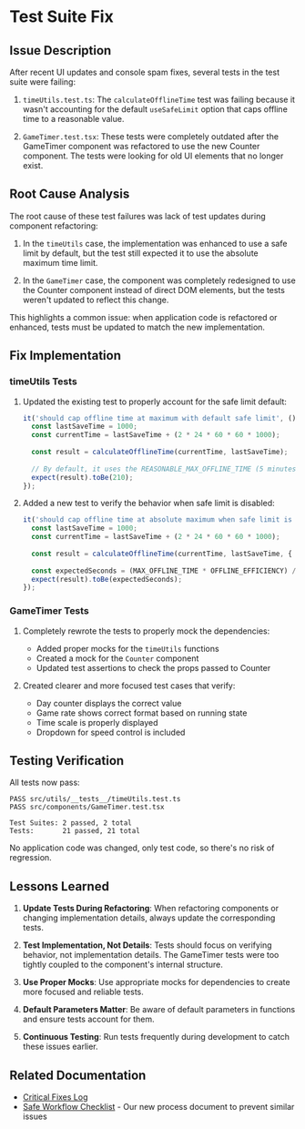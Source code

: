 # Test Suite Fix

## Issue Description

After recent UI updates and console spam fixes, several tests in the test suite were failing:

1. `timeUtils.test.ts`: The `calculateOfflineTime` test was failing because it wasn't accounting for the default `useSafeLimit` option that caps offline time to a reasonable value.

2. `GameTimer.test.tsx`: These tests were completely outdated after the GameTimer component was refactored to use the new Counter component. The tests were looking for old UI elements that no longer exist.

## Root Cause Analysis

The root cause of these test failures was lack of test updates during component refactoring:

1. In the `timeUtils` case, the implementation was enhanced to use a safe limit by default, but the test still expected it to use the absolute maximum time limit.

2. In the `GameTimer` case, the component was completely redesigned to use the Counter component instead of direct DOM elements, but the tests weren't updated to reflect this change.

This highlights a common issue: when application code is refactored or enhanced, tests must be updated to match the new implementation.

## Fix Implementation

### timeUtils Tests

1. Updated the existing test to properly account for the safe limit default:
   ```typescript
   it('should cap offline time at maximum with default safe limit', () => {
     const lastSaveTime = 1000;
     const currentTime = lastSaveTime + (2 * 24 * 60 * 60 * 1000);
     
     const result = calculateOfflineTime(currentTime, lastSaveTime);
     
     // By default, it uses the REASONABLE_MAX_OFFLINE_TIME (5 minutes)
     expect(result).toBe(210);
   });
   ```

2. Added a new test to verify the behavior when safe limit is disabled:
   ```typescript
   it('should cap offline time at absolute maximum when safe limit is disabled', () => {
     const lastSaveTime = 1000;
     const currentTime = lastSaveTime + (2 * 24 * 60 * 60 * 1000);
     
     const result = calculateOfflineTime(currentTime, lastSaveTime, { useSafeLimit: false });
     
     const expectedSeconds = (MAX_OFFLINE_TIME * OFFLINE_EFFICIENCY) / 1000;
     expect(result).toBe(expectedSeconds);
   });
   ```

### GameTimer Tests

1. Completely rewrote the tests to properly mock the dependencies:
   - Added proper mocks for the `timeUtils` functions
   - Created a mock for the `Counter` component
   - Updated test assertions to check the props passed to Counter

2. Created clearer and more focused test cases that verify:
   - Day counter displays the correct value
   - Game rate shows correct format based on running state
   - Time scale is properly displayed
   - Dropdown for speed control is included

## Testing Verification

All tests now pass:

```
PASS src/utils/__tests__/timeUtils.test.ts
PASS src/components/GameTimer.test.tsx

Test Suites: 2 passed, 2 total
Tests:       21 passed, 21 total
```

No application code was changed, only test code, so there's no risk of regression.

## Lessons Learned

1. **Update Tests During Refactoring**: When refactoring components or changing implementation details, always update the corresponding tests.

2. **Test Implementation, Not Details**: Tests should focus on verifying behavior, not implementation details. The GameTimer tests were too tightly coupled to the component's internal structure.

3. **Use Proper Mocks**: Use appropriate mocks for dependencies to create more focused and reliable tests.

4. **Default Parameters Matter**: Be aware of default parameters in functions and ensure tests account for them.

5. **Continuous Testing**: Run tests frequently during development to catch these issues earlier.

## Related Documentation

- [Critical Fixes Log](/docs/project/critical-fixes.md)
- [Safe Workflow Checklist](/docs/processes/safe-workflow-checklist.md) - Our new process document to prevent similar issues